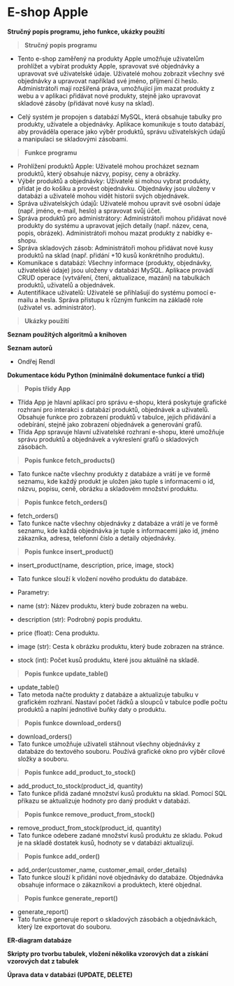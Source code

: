 # E-shop Apple
**Stručný popis programu, jeho funkce, ukázky použití**
>**Stručný popis programu**
- Tento e-shop zaměřený na produkty Apple umožňuje uživatelům prohlížet a vybírat produkty Apple, spravovat své objednávky a upravovat své uživatelské údaje. Uživatelé mohou zobrazit všechny své objednávky a upravovat například své jméno, příjmení či heslo. Administrátoři mají rozšířená práva, umožňující jim mazat produkty z webu a v aplikaci přidávat nové produkty, stejně jako upravovat skladové zásoby (přidávat nové kusy na sklad).

- Celý systém je propojen s databází MySQL, která obsahuje tabulky pro produkty, uživatele a objednávky. Aplikace komunikuje s touto databází, aby prováděla operace jako výběr produktů, správu uživatelských údajů a manipulaci se skladovými zásobami.
>**Funkce programu**
- Prohlížení produktů Apple:
  Uživatelé mohou procházet seznam produktů, který obsahuje názvy, popisy, ceny a obrázky.
- Výběr produktů a objednávky:
  Uživatelé si mohou vybrat produkty, přidat je do košíku a provést objednávku.
  Objednávky jsou uloženy v databázi a uživatelé mohou vidět historii svých objednávek.
- Správa uživatelských údajů:
  Uživatelé mohou upravit své osobní údaje (např. jméno, e-mail, heslo) a spravovat svůj účet.
- Správa produktů pro administrátory:
  Administrátoři mohou přidávat nové produkty do systému a upravovat jejich detaily (např. název, cena, popis, obrázek).
  Administrátoři mohou mazat produkty z nabídky e-shopu.
- Správa skladových zásob:
  Administrátoři mohou přidávat nové kusy produktů na sklad (např. přidání +10 kusů konkrétního produktu).
- Komunikace s databází:
  Všechny informace (produkty, objednávky, uživatelské údaje) jsou uloženy v databázi MySQL.
  Aplikace provádí CRUD operace (vytváření, čtení, aktualizace, mazání) na tabulkách produktů, uživatelů a objednávek.
- Autentifikace uživatelů:
  Uživatelé se přihlašují do systému pomocí e-mailu a hesla.
  Správa přístupu k různým funkcím na základě role (uživatel vs. administrátor).
>**Ukázky použití**

**Seznam použitých algoritmů a knihoven**

**Seznam autorů**
- Ondřej Rendl

**Dokumentace kódu Python (minimálně dokumentace funkcí a tříd)**
>**Popis třídy App**
-  Třída App je hlavní aplikací pro správu e-shopu, která poskytuje grafické rozhraní pro interakci s databází produktů, objednávek a uživatelů. Obsahuje funkce pro zobrazení produktů v tabulce, jejich přidávání a odebírání, stejně jako zobrazení objednávek a generování grafů.
  - Třída App spravuje hlavní uživatelské rozhraní e-shopu, které umožňuje správu produktů a objednávek a vykreslení grafů o skladových zásobách.
>**Popis funkce fetch_products()**
-  Tato funkce načte všechny produkty z databáze a vrátí je ve formě seznamu, kde každý produkt je uložen jako tuple s informacemi o id, názvu, popisu, ceně, obrázku a skladovém množství produktu.

>**Popis funkce fetch_orders()**
-  fetch_orders()
-  Tato funkce načte všechny objednávky z databáze a vrátí je ve formě seznamu, kde každá objednávka je tuple s informacemi jako id, jméno zákazníka, adresa, telefonní číslo a detaily objednávky.

>**Popis funkce insert_product()**
-  insert_product(name, description, price, image, stock)
-  Tato funkce slouží k vložení nového produktu do databáze.
-  Parametry:

-  name (str): Název produktu, který bude zobrazen na webu.
-  description (str): Podrobný popis produktu.
-  price (float): Cena produktu.
-  image (str): Cesta k obrázku produktu, který bude zobrazen na stránce.
-  stock (int): Počet kusů produktu, které jsou aktuálně na skladě.


>**Popis funkce update_table()**
-  update_table()
-  Tato metoda načte produkty z databáze a aktualizuje tabulku v grafickém rozhraní. Nastaví počet řádků a sloupců v tabulce podle počtu produktů a naplní jednotlivé buňky daty o produktu.

>**Popis funkce download_orders()**
-  download_orders()
-  Tato funkce umožňuje uživateli stáhnout všechny objednávky z databáze do textového souboru. Používá grafické okno pro výběr cílové složky a souboru.

>**Popis funkce add_product_to_stock()**
-  add_product_to_stock(product_id, quantity)
-  Tato funkce přidá zadané množství kusů produktu na sklad. Pomocí SQL příkazu se aktualizuje hodnoty pro daný produkt v databázi.

>**Popis funkce remove_product_from_stock()**
-  remove_product_from_stock(product_id, quantity)
-  Tato funkce odebere zadané množství kusů produktu ze skladu. Pokud je na skladě dostatek kusů, hodnoty se v databázi aktualizují.

>**Popis funkce add_order()**
-  add_order(customer_name, customer_email, order_details)
-  Tato funkce slouží k přidání nové objednávky do databáze. Objednávka obsahuje informace o zákazníkovi a produktech, které objednal.

>**Popis funkce generate_report()**
-  generate_report()
-  Tato funkce generuje report o skladových zásobách a objednávkách, který lze exportovat do souboru.

**ER-diagram databáze**

**Skripty pro tvorbu tabulek, vložení několika vzorových dat a získání vzorových dat z tabulek**

**Úprava data v databázi (UPDATE, DELETE)**

  
